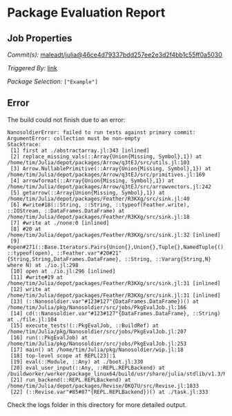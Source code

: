 # Package Evaluation Report

## Job Properties

*Commit(s):* [maleadt/julia@46ce4d79337bdd257ee2e3d2f4bb1c55ff0a5030](https://github.com/maleadt/julia/commit/46ce4d79337bdd257ee2e3d2f4bb1c55ff0a5030)

*Triggered By:* [link](https://www.test.com)

*Package Selection:* `["Example"]`

## Error

The build could not finish due to an error:

```
NanosoldierError: failed to run tests against primary commit: ArgumentError: collection must be non-empty
Stacktrace:
 [1] first at ./abstractarray.jl:343 [inlined]
 [2] replace_missing_vals(::Array{Union{Missing, Symbol},1}) at /home/tim/Julia/depot/packages/Arrow/q3tEJ/src/utils.jl:103
 [3] Arrow.NullablePrimitive(::Array{Union{Missing, Symbol},1}) at /home/tim/Julia/depot/packages/Arrow/q3tEJ/src/primitives.jl:169
 [4] arrowformat(::Array{Union{Missing, Symbol},1}) at /home/tim/Julia/depot/packages/Arrow/q3tEJ/src/arrowvectors.jl:242
 [5] getarrow(::Array{Union{Missing, Symbol},1}) at /home/tim/Julia/depot/packages/Feather/R3KXg/src/sink.jl:40
 [6] #write#18(::String, ::String, ::typeof(Feather.write), ::IOStream, ::DataFrames.DataFrame) at /home/tim/Julia/depot/packages/Feather/R3KXg/src/sink.jl:18
 [7] #write at ./none:0 [inlined]
 [8] #20 at /home/tim/Julia/depot/packages/Feather/R3KXg/src/sink.jl:32 [inlined]
 [9] #open#271(::Base.Iterators.Pairs{Union{},Union{},Tuple{},NamedTuple{(),Tuple{}}}, ::typeof(open), ::Feather.var"#20#21"{String,String,DataFrames.DataFrame}, ::String, ::Vararg{String,N} where N) at ./io.jl:298
 [10] open at ./io.jl:296 [inlined]
 [11] #write#19 at /home/tim/Julia/depot/packages/Feather/R3KXg/src/sink.jl:31 [inlined]
 [12] write at /home/tim/Julia/depot/packages/Feather/R3KXg/src/sink.jl:31 [inlined]
 [13] (::Nanosoldier.var"#123#127"{DataFrames.DataFrame})() at /home/tim/Julia/pkg/Nanosoldier/src/jobs/PkgEvalJob.jl:166
 [14] cd(::Nanosoldier.var"#123#127"{DataFrames.DataFrame}, ::String) at ./file.jl:104
 [15] execute_tests!(::PkgEvalJob, ::BuildRef) at /home/tim/Julia/pkg/Nanosoldier/src/jobs/PkgEvalJob.jl:207
 [16] run(::PkgEvalJob) at /home/tim/Julia/pkg/Nanosoldier/src/jobs/PkgEvalJob.jl:253
 [17] main() at /home/tim/Julia/pkg/Nanosoldier/wip.jl:18
 [18] top-level scope at REPL[23]:1
 [19] eval(::Module, ::Any) at ./boot.jl:330
 [20] eval_user_input(::Any, ::REPL.REPLBackend) at /buildworker/worker/package_linux64/build/usr/share/julia/stdlib/v1.3/REPL/src/REPL.jl:86
 [21] run_backend(::REPL.REPLBackend) at /home/tim/Julia/depot/packages/Revise/0KQ7U/src/Revise.jl:1033
 [22] (::Revise.var"#85#87"{REPL.REPLBackend})() at ./task.jl:333
```

Check the logs folder in this directory for more detailed output.

